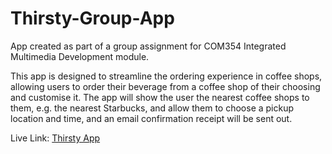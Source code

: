 # Thirsty-Group-App
App created as part of a group assignment for COM354 Integrated Multimedia Development module.

This app is designed to streamline the ordering experience in coffee shops, allowing users to order their beverage from a coffee shop of their choosing and customise it. 
The app will show the user the nearest coffee shops to them, e.g. the nearest Starbucks, and allow them to choose a pickup location and time, and an email confirmation receipt will be sent out.

Live Link: <a href="http://scm.ulster.ac.uk/~B00664007/myworkspace/year2/com354/MVP3/" target="_blank">Thirsty App</a>
